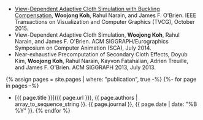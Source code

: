 * [View-Dependent Adaptive Cloth Simulation with Buckling Compensation](./view-dependent-adaptive-cloth-simulation-with-buckling-compensation), **Woojong Koh**, Rahul Narain, and James F. O'Brien. IEEE Transactions on Visualization and Computer Graphics (TVCG), October 2015.
* View-Dependent Adaptive Cloth Simulation, **Woojong Koh**, Rahul Narain, and James F. O'Brien. ACM SIGGRAPH/Eurographics Symposium on Computer Animation (SCA), July 2014.
* Near-exhaustive Precomputation of Secondary Cloth Effects, Doyub Kim, **Woojong Koh**, Rahul Narain, Kayvon Fatahalian, Adrien Treuille, and James F. O'Brien. ACM SIGGRAPH 2013, July 2013.

{% assign pages = site.pages | where: "publication", true -%}
{%- for page in pages -%}
 * [{{ page.title }}]({{ page.url }}), {{ page.authors | array_to_sequence_string }}. {{ page.journal }}, {{ page.date | date: "%B %Y" }}.
{% endfor %}
